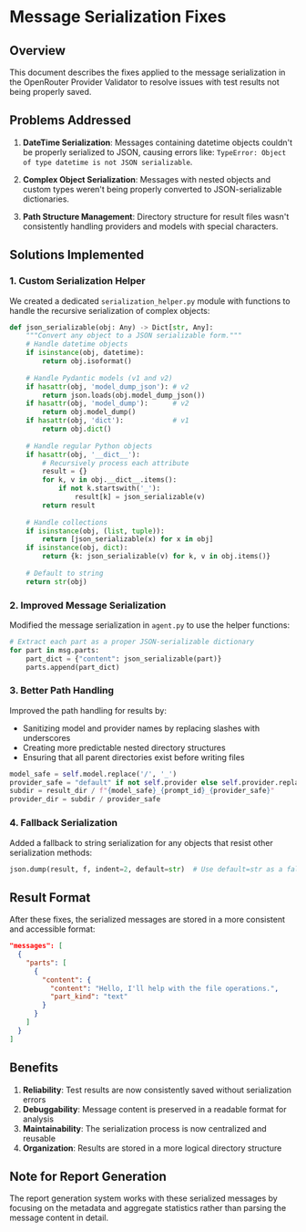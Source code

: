 # Message Serialization Fixes

## Overview
This document describes the fixes applied to the message serialization in the OpenRouter Provider Validator to resolve issues with test results not being properly saved.

## Problems Addressed

1. **DateTime Serialization**: Messages containing datetime objects couldn't be properly serialized to JSON, causing errors like: `TypeError: Object of type datetime is not JSON serializable`.

2. **Complex Object Serialization**: Messages with nested objects and custom types weren't being properly converted to JSON-serializable dictionaries.

3. **Path Structure Management**: Directory structure for result files wasn't consistently handling providers and models with special characters.

## Solutions Implemented

### 1. Custom Serialization Helper
We created a dedicated `serialization_helper.py` module with functions to handle the recursive serialization of complex objects:

```python
def json_serializable(obj: Any) -> Dict[str, Any]:
    """Convert any object to a JSON serializable form."""
    # Handle datetime objects
    if isinstance(obj, datetime):
        return obj.isoformat()
    
    # Handle Pydantic models (v1 and v2)
    if hasattr(obj, 'model_dump_json'): # v2
        return json.loads(obj.model_dump_json())
    if hasattr(obj, 'model_dump'):      # v2
        return obj.model_dump()
    if hasattr(obj, 'dict'):            # v1
        return obj.dict()
    
    # Handle regular Python objects
    if hasattr(obj, '__dict__'):
        # Recursively process each attribute
        result = {}
        for k, v in obj.__dict__.items():
            if not k.startswith('_'):
                result[k] = json_serializable(v)
        return result
    
    # Handle collections
    if isinstance(obj, (list, tuple)):
        return [json_serializable(x) for x in obj]
    if isinstance(obj, dict):
        return {k: json_serializable(v) for k, v in obj.items()}
    
    # Default to string
    return str(obj)
```

### 2. Improved Message Serialization
Modified the message serialization in `agent.py` to use the helper functions:

```python
# Extract each part as a proper JSON-serializable dictionary
for part in msg.parts:
    part_dict = {"content": json_serializable(part)}
    parts.append(part_dict)
```

### 3. Better Path Handling
Improved the path handling for results by:

- Sanitizing model and provider names by replacing slashes with underscores
- Creating more predictable nested directory structures
- Ensuring that all parent directories exist before writing files

```python
model_safe = self.model.replace('/', '_')
provider_safe = "default" if not self.provider else self.provider.replace('/', '_')
subdir = result_dir / f"{model_safe}_{prompt_id}_{provider_safe}"
provider_dir = subdir / provider_safe
```

### 4. Fallback Serialization
Added a fallback to string serialization for any objects that resist other serialization methods:

```python
json.dump(result, f, indent=2, default=str)  # Use default=str as a fallback
```

## Result Format
After these fixes, the serialized messages are stored in a more consistent and accessible format:

```json
"messages": [
  {
    "parts": [
      {
        "content": {
          "content": "Hello, I'll help with the file operations.",
          "part_kind": "text"
        }
      }
    ]
  }
]
```

## Benefits

1. **Reliability**: Test results are now consistently saved without serialization errors
2. **Debuggability**: Message content is preserved in a readable format for analysis
3. **Maintainability**: The serialization process is now centralized and reusable
4. **Organization**: Results are stored in a more logical directory structure

## Note for Report Generation
The report generation system works with these serialized messages by focusing on the metadata and aggregate statistics rather than parsing the message content in detail.
